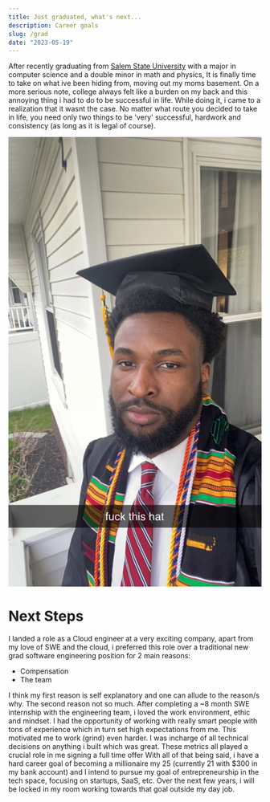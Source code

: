 ```yaml
---
title: Just graduated, what's next...
description: Career goals
slug: /grad
date: "2023-05-19"
---
```


After recently graduating from [Salem State University](https://www.salemstate.edu/) with a major in computer science and a double minor in math and physics, It is finally time to take on what ive been hiding from, moving out my moms basement. On a more serious note, college always felt like a burden on my back and this annoying thing i had to do to be successful in life. While doing it, i came to a realization that it wasnt the case. No matter what route you decided to take in life, you need only two things to be 'very' successful, hardwork and consistency (as long as it is legal of course).

![grad picture](./IMG_1031.jpg)

# Next Steps

I landed a role as a Cloud engineer at a very exciting company, apart from my love of SWE and the cloud, i preferred this role over a traditional new grad software engineering position for 2 main reasons:

- Compensation
- The team

I think my first reason is self explanatory and one can allude to the reason/s why. The second reason not so much. After completing a ~8 month SWE internship with the engineering team, i loved the work environment, ethic and mindset. I had the opportunity of working with really smart people with tons of experience which in turn set high expectations from me. This motivated me to work (grind) even harder. I was incharge of all technical decisions on anything i built which was great. These metrics all played a crucial role in me signing a full time offer
With all of that being said, i have a hard career goal of becoming a millionaire my 25 (currently 21 with $300 in my bank account) and I intend to pursue my goal of entrepreneurship in the tech space, focusing on startups, SaaS, etc. Over the next few years, i will be locked in my room working towards that goal outside my day job.
